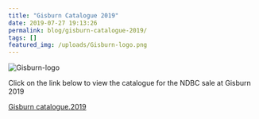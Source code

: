 ```yaml
---
title: "Gisburn Catalogue 2019"
date: 2019-07-27 19:13:26
permalink: blog/gisburn-catalogue-2019/
tags: []
featured_img: /uploads/Gisburn-logo.png
---
```


![Gisburn-logo](/uploads/Gisburn-logo.png)

Click on the link below to view the catalogue for the NDBC sale at Gisburn 2019

[Gisburn catalogue.2019](/uploads/Gisburn-catalogue.2019.pdf)
